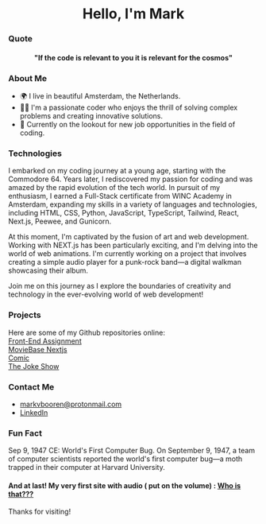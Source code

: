 <h1 align="center">Hello, I'm Mark</h1>

### Quote
<h4 align="center">"If the code is relevant to you it is relevant for the cosmos"</h4>

### About Me

- 🌍 I live in beautiful Amsterdam, the Netherlands.
- 👨‍💻 I'm a passionate coder who enjoys the thrill of solving complex problems and creating innovative solutions.
- 💼 Currently on the lookout for new job opportunities in the field of coding.

### Technologies

I embarked on my coding journey at a young age, starting with the Commodore 64. Years later, I rediscovered my passion for coding and was amazed by the rapid evolution of the tech world. In pursuit of my enthusiasm, I earned a Full-Stack certificate from WINC Academy in Amsterdam, expanding my skills in a variety of languages and technologies, including HTML, CSS, Python, JavaScript, TypeScript, Tailwind, React, Next.js, Peewee, and Gunicorn.

At this moment, I'm captivated by the fusion of art and web development. Working with NEXT.js has been particularly exciting, and I'm delving into the world of web animations. I'm currently working on a project that involves creating a simple audio player for a punk-rock band—a digital walkman showcasing their album. 

Join me on this journey as I explore the boundaries of creativity and technology in the ever-evolving world of web development!
 
### Projects

Here are some of my Github repositories online:   
[Front-End Assignment](https://front-end-assignment-mark-v-booren.netlify.app/)  
[MovieBase Nextjs](https://moviebase-nextjs.netlify.app/)  
[Comic](URL)  
[The Joke Show](https://app.netlify.com/sites/the-joke-show)  


### Contact Me
- markvbooren@protonmail.com
- <a href="https://https://www.linkedin.com/in/markvanbooren/">LinkedIn</a>  

### Fun Fact
Sep 9, 1947 CE: World's First Computer Bug. On September 9, 1947, a team of computer scientists reported the world's first computer bug—a moth trapped in their computer at Harvard University.



#### And at last! My very first site with audio ( put on the volume) : [Who is that???](https://who-is-that.netlify.app)
Thanks for visiting! 


